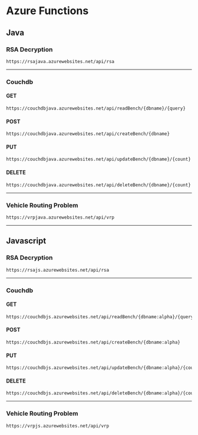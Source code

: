 # Azure Functions
## Java
### RSA Decryption
```
https://rsajava.azurewebsites.net/api/rsa
```
---
### Couchdb
#### GET
```
https://couchdbjava.azurewebsites.net/api/readBench/{dbname}/{query}
```
#### POST 
```
https://couchdbjava.azurewebsites.net/api/createBench/{dbname}
```
#### PUT 
```
https://couchdbjava.azurewebsites.net/api/updateBench/{dbname}/{count}
```
#### DELETE 
```
https://couchdbjava.azurewebsites.net/api/deleteBench/{dbname}/{count}
```
---
### Vehicle Routing Problem
```
https://vrpjava.azurewebsites.net/api/vrp
```
---
## Javascript
### RSA Decryption
```
https://rsajs.azurewebsites.net/api/rsa
```
---
### Couchdb
#### GET
```
https://couchdbjs.azurewebsites.net/api/readBench/{dbname:alpha}/{query:alpha}
```
#### POST 
```
https://couchdbjs.azurewebsites.net/api/createBench/{dbname:alpha}
```
#### PUT 
```
https://couchdbjs.azurewebsites.net/api/updateBench/{dbname:alpha}/{count:int}
```
#### DELETE 
```
https://couchdbjs.azurewebsites.net/api/deleteBench/{dbname:alpha}/{count:int}
```
---
### Vehicle Routing Problem
```
https://vrpjs.azurewebsites.net/api/vrp
```

